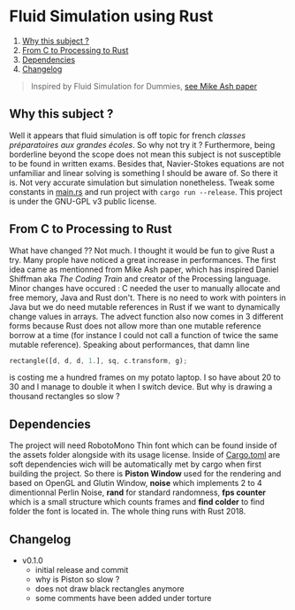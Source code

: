 # Fluid Simulation using Rust

1. [Why this subject ?](#why-this-subject-)
2. [From C to Processing to Rust](#from-c-to-processing-to-rust)
3. [Dependencies](#dependencies)
4. [Changelog](#changelog)

> Inspired by Fluid Simulation for Dummies, [see Mike Ash paper](https://mikeash.com/pyblog/fluid-simulation-for-dummies.html)
## Why this subject ?
Well it appears that fluid simulation is off topic for french *classes préparatoires aux grandes écoles*. So why not try it ? Furthermore, being borderline beyond the scope does not mean this subject is not susceptible to be found in written exams. Besides that, Navier-Stokes equations are not unfamiliar and linear solving is something I should be aware of. So there it is. Not very accurate simulation but simulation nonetheless. Tweak some constants in [main.rs](src/main.rs) and run project with ``cargo run --release``. This project is under the GNU-GPL v3 public license.

## From C to Processing to Rust
What have changed ?? Not much. I thought it would be fun to give Rust a try. Many prople have noticed a great increase in performances. The first idea came as mentionned from Mike Ash paper, which has inspired Daniel Shiffman aka *The Coding Train* and creator of the Processing language. Minor changes have occured : C needed the user to manually allocate and free memory, Java and Rust don't. There is no need to work with pointers in Java but we do need mutable references in Rust if we want to dynamically change values in arrays. The advect function also now comes in 3 different forms because Rust does not allow more than one mutable reference borrow at a time (for instance I could not call a function of twice the same mutable reference). Speaking about performances, that damn line
```rs
rectangle([d, d, d, 1.], sq, c.transform, g);
```
is costing me a hundred frames on my potato laptop. I so have about 20 to 30 and I manage to double it when I switch device. But why is drawing a thousand rectangles so slow ?

## Dependencies
The project will need RobotoMono Thin font which can be found inside of the assets folder alongside with its usage license. Inside of [Cargo.toml](Cargo.toml) are soft dependencies wich will be automatically met by cargo when first building the project. So there is **Piston Window** used for the rendering and based on OpenGL and Glutin Window, **noise** which implements 2 to 4 dimentionnal Perlin Noise, **rand** for standard randomness, **fps counter** which is a small structure which counts frames and **find colder** to find folder the font is located in. The whole thing runs with Rust 2018.

## Changelog
* v0.1.0
  * initial release and commit
  * why is Piston so slow ?
  * does not draw black rectangles anymore
  * some comments have been added under torture
